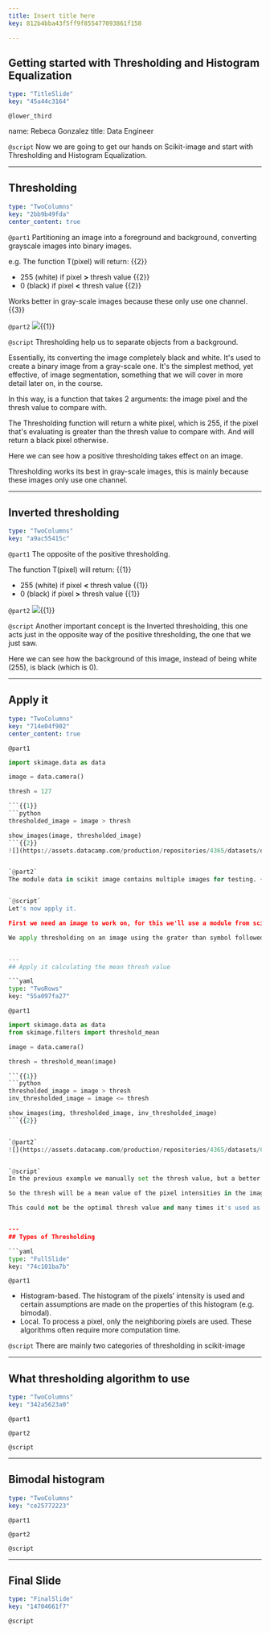 ```yaml
---
title: Insert title here
key: 812b4bba43f5ff9f855477093861f158

---
```

## Getting started with Thresholding and Histogram Equalization

```yaml
type: "TitleSlide"
key: "45a44c3164"
```

`@lower_third`

name: Rebeca Gonzalez
title: Data Engineer


`@script`
Now we are going to get our hands on Scikit-image and start with Thresholding and Histogram Equalization.


---
## Thresholding

```yaml
type: "TwoColumns"
key: "2bb9b49fda"
center_content: true
```

`@part1`
Partitioning an image into a foreground and background, converting grayscale images into binary images.

e.g. The function T(pixel) will return: {{2}}

- 255 (white) if pixel **>** thresh value {{2}}
- 0 (black) if pixel **<** thresh value {{2}}


Works better in gray-scale images because these only use one channel. {{3}}


`@part2`
![](https://assets.datacamp.com/production/repositories/4365/datasets/de9a4ae8aed79a5570320ec2e348b1f3673022e2/camera_thresholding_row.png){{1}}


`@script`
Thresholding help us to separate objects from a background. 

Essentially, its converting the image completely black and white. It's used to create a binary image from a gray-scale one. It's the simplest method, yet effective, of image segmentation, something that we will cover in more detail later on, in the course. 

In this way, is a function that takes 2 arguments: the image pixel and the thresh value to compare with.

The Thresholding function will return a white pixel, which is 255, if the pixel that's evaluating is greater than the thresh value to compare with. And will return a black pixel otherwise.

Here we can see how a positive thresholding takes effect on an image. 

Thresholding works its best in gray-scale images, this is mainly because these images only use one channel.


---
## Inverted thresholding

```yaml
type: "TwoColumns"
key: "a9ac55415c"
```

`@part1`
The opposite of the positive thresholding.
 
The function T(pixel) will return: {{1}}

- 255 (white) if pixel **<** thresh value {{1}}
- 0 (black) if pixel **>** thresh value {{1}}


`@part2`
![](https://assets.datacamp.com/production/repositories/4365/datasets/e418d89a0a22e0660ac6d7abeca46d18fa81977f/camera_inverted_thresholding.png){{1}}


`@script`
Another important concept is the Inverted thresholding, this one acts just in the opposite way of the positive thresholding, the one that we just saw.

Here we can see how the background of this image, instead of being white (255), is black (which is 0).


---
## Apply it

```yaml
type: "TwoColumns"
key: "714e04f902"
center_content: true
```

`@part1`
```python
import skimage.data as data

image = data.camera()

thresh = 127

```{{1}}
```python
thresholded_image = image > thresh

show_images(image, thresholded_image)
```{{2}}
![](https://assets.datacamp.com/production/repositories/4365/datasets/de9a4ae8aed79a5570320ec2e348b1f3673022e2/camera_thresholding_row.png){{2}}


`@part2`
The module data in scikit image contains multiple images for testing. {{1}}


`@script`
Let's now apply it.

First we need an image to work on, for this we'll use a module from scikit-image that includes many images for testing reasons. We import the module, then choose a grayscaled image called camera, set the thresh value to 127, which is the whole number of the midpoint between 0 and 255.

We apply thresholding on an image using the grater than symbol followed of the thresh value.


---
## Apply it calculating the mean thresh value 

```yaml
type: "TwoRows"
key: "55a097fa27"
```

`@part1`
```python
import skimage.data as data
from skimage.filters import threshold_mean

image = data.camera()

thresh = threshold_mean(image)

```{{1}}
```python
thresholded_image = image > thresh
inv_thresholded_image = image <= thresh

show_images(img, thresholded_image, inv_thresholded_image)
```{{2}}


`@part2`
![](https://assets.datacamp.com/production/repositories/4365/datasets/68321ee87a6c9805730b7aa83586f6df8e34ed28/all_thresholding.png){{2}}


`@script`
In the previous example we manually set the thresh value, but a better way to know what thresh value could work better on an image is to calculate it based on the mean of grayscale values.

So the thresh will be a mean value of the pixel intensities in the image.

This could not be the optimal thresh value and many times it's used as a guess value.


---
## Types of Thresholding

```yaml
type: "FullSlide"
key: "74c101ba7b"
```

`@part1`
- Histogram-based. The histogram of the pixels’ intensity is used and certain assumptions are made on the properties of this histogram (e.g. bimodal).
- Local. To process a pixel, only the neighboring pixels are used. These algorithms often require more computation time.


`@script`
There are mainly two categories of thresholding in scikit-image


---
## What thresholding algorithm to use

```yaml
type: "TwoColumns"
key: "342a5623a0"
```

`@part1`



`@part2`



`@script`



---
## Bimodal histogram

```yaml
type: "TwoColumns"
key: "ce25772223"
```

`@part1`



`@part2`



`@script`



---
## Final Slide

```yaml
type: "FinalSlide"
key: "14704661f7"
```

`@script`


